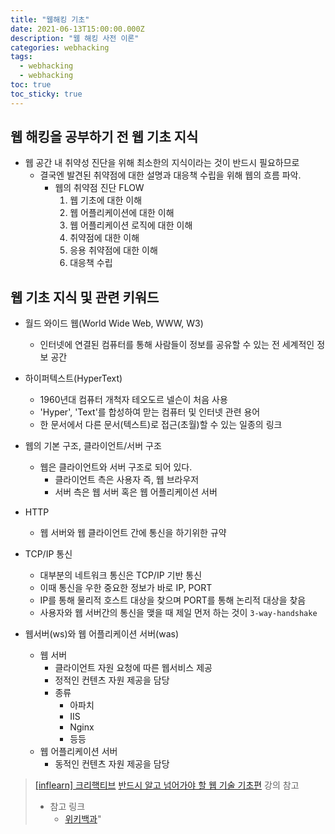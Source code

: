 ```yaml
---
title: "웹해킹 기초"
date: 2021-06-13T15:00:00.000Z
description: "웹 해킹 사전 이론"
categories: webhacking
tags:
  - webhacking
  - webhacking
toc: true
toc_sticky: true
---
```


## 웹 해킹을 공부하기 전 웹 기초 지식

- 웹 공간 내 취약성 진단을 위해 최소한의 지식이라는 것이 반드시 필요하므로
  - 결국엔 발견된 취약점에 대한 설명과 대응책 수립을 위해 웹의 흐름 파악.
    - 웹의 취약점 진단 FLOW
      1. 웹 기초에 대한 이해
      2. 웹 어플리케이션에 대한 이해
      3. 웹 어플리케이션 로직에 대한 이해
      4. 취약점에 대한 이해
      5. 응용 취약점에 대한 이해
      6. 대응책 수립

## 웹 기초 지식 및 관련 키워드

- 월드 와이드 웹(World Wide Web, WWW, W3)

  - 인터넷에 연결된 컴퓨터를 통해 사람들이 정보를 공유할 수 있는 전 세계적인 정보 공간

- 하이퍼텍스트(HyperText)

  - 1960년대 컴퓨터 개척자 테오도르 넬슨이 처음 사용
  - 'Hyper', 'Text'를 합성하여 맏는 컴퓨터 및 인터넷 관련 용어
  - 한 문서에서 다른 문서(텍스트)로 접근(초월)할 수 있는 일종의 링크

- 웹의 기본 구조, 클라이언트/서버 구조

  - 웹은 클라이언트와 서버 구조로 되어 있다.
    - 클라이언트 측은 사용자 즉, 웹 브라우저
    - 서버 측은 웹 서버 혹은 웹 어플리케이션 서버

- HTTP

  - 웹 서버와 웹 클라이언트 간에 통신을 하기위한 규약

- TCP/IP 통신

  - 대부분의 네트워크 통신은 TCP/IP 기반 통신
  - 이때 통신을 우한 중요한 정보가 바로 IP, PORT
  - IP를 통해 물리적 호스트 대상을 찾으며 PORT를 통해 논리적 대상을 찾음
  - 사용자와 웹 서버간의 통신을 맺을 때 제일 먼저 하는 것이 `3-way-handshake`

- 웹서버(ws)와 웹 어플리케이션 서버(was)

  - 웹 서버
    - 클라이언트 자원 요청에 따른 웹서비스 제공
    - 정적인 컨텐츠 자원 제공을 담당
    - 종류
      - 아파치
      - IIS
      - Nginx
      - 등등
  - 웹 어플리케이션 서버
    - 동적인 컨텐츠 자원 제공을 담당

> [[inflearn] 크리핵티브](https://www.inflearn.com/instructors/213605/courses) [반드시 알고 넘어가야 할 웹 기술 기초편](https://www.inflearn.com/course/%EC%9B%B9-%EA%B8%B0%EC%88%A0-%EA%B8%B0%EC%B4%88) 강의 참고
>
> - 참고 링크
>   - [위키백과](https://ko.wikipedia.org/wiki/)"
